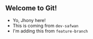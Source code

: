 ## Welcome to Git!

- Yo, Jhony here!
- This is coming from `dev-safwan`
- I'm adding this from `feature-branch`
